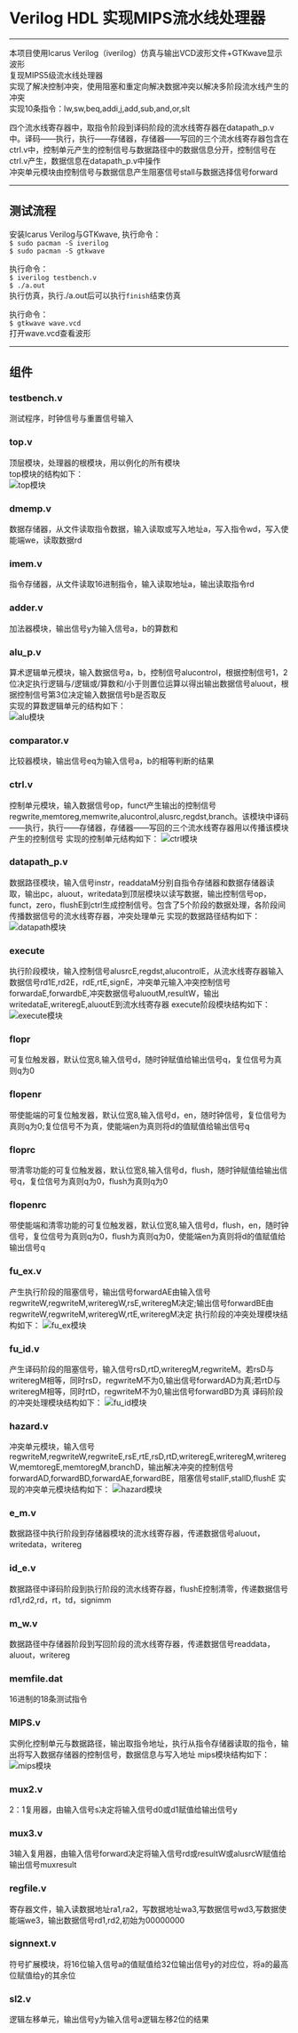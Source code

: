 # Verilog HDL 实现MIPS流水线处理器
---
本项目使用Icarus Verilog（iverilog）仿真与输出VCD波形文件+GTKwave显示波形  
复现MIPS5级流水线处理器  
实现了解决控制冲突，使用阻塞和重定向解决数据冲突以解决多阶段流水线产生的冲突  
实现10条指令：lw,sw,beq,addi,j,add,sub,and,or,slt  

四个流水线寄存器中，取指令阶段到译码阶段的流水线寄存器在datapath_p.v中。译码——执行，执行——存储器，存储器——写回的三个流水线寄存器包含在ctrl.v中，控制单元产生的控制信号与数据路径中的数据信息分开，控制信号在ctrl.v产生，数据信息在datapath_p.v中操作  
冲突单元模块由控制信号与数据信息产生阻塞信号stall与数据选择信号forward  

---
## 测试流程
安装Icarus Verilog与GTKwave, 执行命令：  
	`$ sudo pacman -S iverilog`  
	`$ sudo pacman -S gtkwave`   

执行命令：   
	`$ iverilog testbench.v`   
	`$ ./a.out`   
执行仿真，执行./a.out后可以执行`finish`结束仿真  

执行命令：   
	`$ gtkwave wave.vcd`   
打开wave.vcd查看波形  

---
## 组件

### testbench.v
测试程序，时钟信号与重置信号输入

### top.v
顶层模块，处理器的根模块，用以例化的所有模块   
top模块的结构如下：   
![top模块](https://raw.githubusercontent.com/leihksk/MIPS_test/main/doc/picture/top.png)   

### dmemp.v
数据存储器，从文件读取指令数据，输入读取或写入地址a，写入指令wd，写入使能端we，读取数据rd

### imem.v
指令存储器，从文件读取16进制指令，输入读取地址a，输出读取指令rd   

### adder.v
加法器模块，输出信号y为输入信号a，b的算数和   

### alu_p.v
算术逻辑单元模块，输入数据信号a，b，控制信号alucontrol，根据控制信号1，2位决定执行逻辑与/逻辑或/算数和/小于则置位运算以得出输出数据信号aluout，根据控制信号第3位决定输入数据信号b是否取反   
实现的算数逻辑单元的结构如下：  
![alu模块](https://raw.githubusercontent.com/leihksk/MIPS_test/main/doc/picture/alu.png)   

### comparator.v
比较器模块，输出信号eq为输入信号a，b的相等判断的结果

### ctrl.v
控制单元模块，输入数据信号op，funct产生输出的控制信号regwrite,memtoreg,memwrite,alucontrol,alusrc,regdst,branch。该模块中译码——执行，执行——存储器，存储器——写回的三个流水线寄存器用以传播该模块产生的控制信号
实现的控制单元结构如下： 
![ctrl模块](https://raw.githubusercontent.com/leihksk/MIPS_test/main/doc/picture/ctrl.png)  

### datapath_p.v
数据路径模块，输入信号instr，readdataM分别自指令存储器和数据存储器读取，输出pc，aluout，writedata到顶层模块以读写数据，输出控制信号op，funct，zero，flushE到ctrl生成控制信号。包含了5个阶段的数据处理，各阶段间传播数据信号的流水线寄存器，冲突处理单元
实现的数据路径结构如下： 
![datapath模块](https://raw.githubusercontent.com/leihksk/MIPS_test/main/doc/picture/datapath.png)  

### execute
执行阶段模块，输入控制信号alusrcE,regdst,alucontrolE，从流水线寄存器输入数据信号rd1E,rd2E，rdE,rtE,signE，冲突单元输入冲突控制信号forwardaE,forwardbE,冲突数据信号aluoutM,resultW，输出writedataE,writeregE,aluoutE到流水线寄存器
execute阶段模块结构如下：   
![execute模块](https://raw.githubusercontent.com/leihksk/MIPS_test/main/doc/picture/execute.png)  

### flopr
可复位触发器，默认位宽8,输入信号d，随时钟赋值给输出信号q，复位信号为真则q为0

### flopenr
带使能端的可复位触发器，默认位宽8,输入信号d，en，随时钟信号，复位信号为真则q为0;复位信号不为真，使能端en为真则将d的值赋值给输出信号q

### floprc
带清零功能的可复位触发器，默认位宽8,输入信号d，flush，随时钟赋值给输出信号q，复位信号为真则q为0，flush为真则q为0

### flopenrc
带使能端和清零功能的可复位触发器，默认位宽8,输入信号d，flush，en，随时钟信号，复位信号为真则q为0，flush为真则q为0，使能端en为真则将d的值赋值给输出信号q

### fu_ex.v
产生执行阶段的阻塞信号，输出信号forwardAE由输入信号regwriteW,regwriteM,writeregW,rsE,writeregM决定;输出信号forwardBE由regwriteW,regwriteM,writeregW,rtE,writeregM决定
执行阶段的冲突处理模块结构如下： 
![fu_ex模块](https://raw.githubusercontent.com/leihksk/MIPS_test/main/doc/picture/fu_ex.png)  

### fu_id.v
产生译码阶段的阻塞信号，输入信号rsD,rtD,writeregM,regwriteM。若rsD与writeregM相等，同时rsD，regwriteM不为0,输出信号forwardAD为真;若rtD与writeregM相等，同时rtD，regwriteM不为0,输出信号forwardBD为真
译码阶段的冲突处理模块结构如下： 
![fu_id模块](https://raw.githubusercontent.com/leihksk/MIPS_test/main/doc/picture/fu_id.png)  

### hazard.v
冲突单元模块，输入信号regwriteM,regwriteW,regwriteE,rsE,rtE,rsD,rtD,writeregE,writeregM,writeregW,memtoregE,memtoregM,branchD，输出解决冲突的控制信号forwardAD,forwardBD,forwardAE,forwardBE，阻塞信号stallF,stallD,flushE
实现的冲突单元模块结构如下： 
![hazard模块](https://raw.githubusercontent.com/leihksk/MIPS_test/main/doc/picture/hazard.png)  

### e_m.v
数据路径中执行阶段到存储器模块的流水线寄存器，传递数据信号aluout，writedata，writereg

### id_e.v
数据路径中译码阶段到执行阶段的流水线寄存器，flushE控制清零，传递数据信号rd1,rd2,rd，rt，td，signimm

### m_w.v
数据路径中存储器阶段到写回阶段的流水线寄存器，传递数据信号readdata，aluout，writereg

### memfile.dat
16进制的18条测试指令

### MIPS.v
实例化控制单元与数据路径，输出取指令地址，执行从指令存储器读取的指令，输出将写入数据存储器的控制信号，数据信息与写入地址
mips模块结构如下：   
![mips模块](https://raw.githubusercontent.com/leihksk/MIPS_test/main/doc/picture/mips.png)  

### mux2.v
2：1复用器，由输入信号s决定将输入信号d0或d1赋值给输出信号y

### mux3.v
3输入复用器，由输入信号forward决定将输入信号rd或resultW或alusrcW赋值给输出信号muxresult

### regfile.v
寄存器文件，输入读数据地址ra1,ra2，写数据地址wa3,写数据信号wd3,写数据使能端we3，输出数据信号rd1,rd2,初始为00000000

### signnext.v
符号扩展模块，将16位输入信号a的值赋值给32位输出信号y的对应位，将a的最高位赋值给y的其余位

### sl2.v
逻辑左移单元，输出信号y为输入信号a逻辑左移2位的结果


